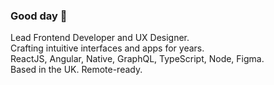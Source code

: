 ### Good day 👋

Lead Frontend Developer and UX Designer.  
Crafting intuitive interfaces and apps for years.  
ReactJS, Angular, Native, GraphQL, TypeScript, Node, Figma.  
Based in the UK. Remote-ready.
